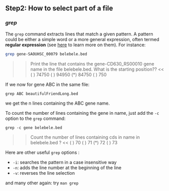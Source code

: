 ## Step2:  How to select part of a file

### *grep*

The `grep` command extracts lines that match a given pattern. 
A pattern could be either a simple word or a more general expression, often termed **regular expression** (see [here](https://librarycarpentry.org/lc-data-intro/01-regular-expressions/) to learn more on them). 
For instance:

```bash
grep gene-SAOUHSC_00079 belebele.bed
```

>> Print the line that contains the gene-CD630_RS00010 gene name in the file belebele.bed. What is the starting position?? <<
( ) 74750
( ) 94950
(*) 84750
( ) 750


If we now for gene ABC in the same file:

`grep ABC beautifulFriendLong.bed`

we get the n lines containing the ABC gene name.

To count the number of lines containing the gene in name, just add the `-c` option to the `grep` command:

`grep -c gene belebele.bed`

>> Count the number of lines containing cds in name in belebele.bed ? <<
( ) 70
( ) 71
(*) 72
( ) 73


Here are other useful `grep` options :
- `-i`: searches the pattern in a case insensitive way
- `-n`: adds the line number at the beginning of the line
- `-v`: reverses the line selection

and many other again: try `man grep`



